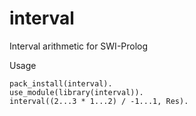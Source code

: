 # interval

Interval arithmetic for SWI-Prolog

Usage
```
pack_install(interval).
use_module(library(interval)).
interval((2...3 * 1...2) / -1...1, Res).
```
